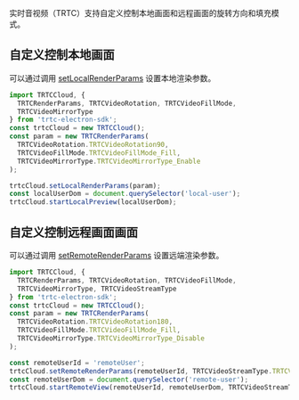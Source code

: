 实时音视频（TRTC）支持自定义控制本地画面和远程画面的旋转方向和填充模式。

## 自定义控制本地画面
可以通过调用 [setLocalRenderParams](https://web.sdk.qcloud.com/trtc/electron/doc/zh-cn/trtc_electron_sdk/TRTCCloud.html#setLocalRenderParams) 设置本地渲染参数。
```javascript
import TRTCCloud, { 
  TRTCRenderParams, TRTCVideoRotation, TRTCVideoFillMode,
  TRTCVideoMirrorType
} from 'trtc-electron-sdk';
const trtcCloud = new TRTCCloud();
const param = new TRTCRenderParams(
  TRTCVideoRotation.TRTCVideoRotation90,
  TRTCVideoFillMode.TRTCVideoFillMode_Fill,
  TRTCVideoMirrorType.TRTCVideoMirrorType_Enable
);

trtcCloud.setLocalRenderParams(param);
const localUserDom = document.querySelector('local-user');
trtcCloud.startLocalPreview(localUserDom);
```

## 自定义控制远程画面画面
可以通过调用 [setRemoteRenderParams](https://web.sdk.qcloud.com/trtc/electron/doc/zh-cn/trtc_electron_sdk/TRTCCloud.html#setRemoteRenderParams) 设置远端渲染参数。
```javascript
import TRTCCloud, { 
  TRTCRenderParams, TRTCVideoRotation, TRTCVideoFillMode,
  TRTCVideoMirrorType, TRTCVideoStreamType
} from 'trtc-electron-sdk';
const trtcCloud = new TRTCCloud();
const param = new TRTCRenderParams(
  TRTCVideoRotation.TRTCVideoRotation180,
  TRTCVideoFillMode.TRTCVideoFillMode_Fill,
  TRTCVideoMirrorType.TRTCVideoMirrorType_Disable
);

const remoteUserId = 'remoteUser';
trtcCloud.setRemoteRenderParams(remoteUserId, TRTCVideoStreamType.TRTCVideoStreamTypeBig, param);
const remoteUserDom = document.querySelector('remote-user');
trtcCloud.startRemoteView(remoteUserId, remoteUserDom, TRTCVideoStreamType.TRTCVideoStreamTypeBig);
```
